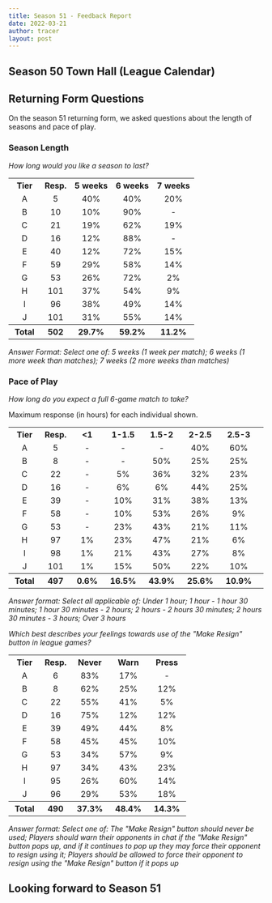 ```yaml
---
title: Season 51 - Feedback Report
date: 2022-03-21
author: tracer
layout: post
---
```

## Season 50 Town Hall (League Calendar)



## Returning Form Questions

On the season 51 returning form, we asked questions about the length of seasons and pace of play.

### Season Length

*How long would you like a season to last?*

<table><tr><th style="text-align:center">Tier</th><th style="text-align:center">Resp.</th><th style="text-align:center">5 weeks</th><th style="text-align:center">6 weeks</th><th style="text-align:center">7 weeks</th></tr><tr><td style="text-align:center">&nbsp;A&nbsp;</td><td style="text-align:center">&nbsp;5&nbsp;</td><td style="text-align:center">&nbsp;40%&nbsp;</td><td style="text-align:center">&nbsp;40%&nbsp;</td><td style="text-align:center">&nbsp;20%&nbsp;</td></tr><tr><td style="text-align:center">&nbsp;B&nbsp;</td><td style="text-align:center">&nbsp;10&nbsp;</td><td style="text-align:center">&nbsp;10%&nbsp;</td><td style="text-align:center">&nbsp;90%&nbsp;</td><td style="text-align:center">&nbsp;-&nbsp;</td></tr><tr><td style="text-align:center">&nbsp;C&nbsp;</td><td style="text-align:center">&nbsp;21&nbsp;</td><td style="text-align:center">&nbsp;19%&nbsp;</td><td style="text-align:center">&nbsp;62%&nbsp;</td><td style="text-align:center">&nbsp;19%&nbsp;</td></tr><tr><td style="text-align:center">&nbsp;D&nbsp;</td><td style="text-align:center">&nbsp;16&nbsp;</td><td style="text-align:center">&nbsp;12%&nbsp;</td><td style="text-align:center">&nbsp;88%&nbsp;</td><td style="text-align:center">&nbsp;-&nbsp;</td></tr><tr><td style="text-align:center">&nbsp;E&nbsp;</td><td style="text-align:center">&nbsp;40&nbsp;</td><td style="text-align:center">&nbsp;12%&nbsp;</td><td style="text-align:center">&nbsp;72%&nbsp;</td><td style="text-align:center">&nbsp;15%&nbsp;</td></tr><tr><td style="text-align:center">&nbsp;F&nbsp;</td><td style="text-align:center">&nbsp;59&nbsp;</td><td style="text-align:center">&nbsp;29%&nbsp;</td><td style="text-align:center">&nbsp;58%&nbsp;</td><td style="text-align:center">&nbsp;14%&nbsp;</td></tr><tr><td style="text-align:center">&nbsp;G&nbsp;</td><td style="text-align:center">&nbsp;53&nbsp;</td><td style="text-align:center">&nbsp;26%&nbsp;</td><td style="text-align:center">&nbsp;72%&nbsp;</td><td style="text-align:center">&nbsp;2%&nbsp;</td></tr><tr><td style="text-align:center">&nbsp;H&nbsp;</td><td style="text-align:center">&nbsp;101&nbsp;</td><td style="text-align:center">&nbsp;37%&nbsp;</td><td style="text-align:center">&nbsp;54%&nbsp;</td><td style="text-align:center">&nbsp;9%&nbsp;</td></tr><tr><td style="text-align:center">&nbsp;I&nbsp;</td><td style="text-align:center">&nbsp;96&nbsp;</td><td style="text-align:center">&nbsp;38%&nbsp;</td><td style="text-align:center">&nbsp;49%&nbsp;</td><td style="text-align:center">&nbsp;14%&nbsp;</td></tr><tr><td style="text-align:center">&nbsp;J&nbsp;</td><td style="text-align:center">&nbsp;101&nbsp;</td><td style="text-align:center">&nbsp;31%&nbsp;</td><td style="text-align:center">&nbsp;55%&nbsp;</td><td style="text-align:center">&nbsp;14%&nbsp;</td></tr><tr><th style="text-align:center">&nbsp;Total&nbsp;</th><th style="text-align:center">&nbsp;502&nbsp;</th><th style="text-align:center">&nbsp;29.7%&nbsp;</th><th style="text-align:center">&nbsp;59.2%&nbsp;</th><th style="text-align:center">&nbsp;11.2%&nbsp;</th></tr></table>

*Answer Format: Select one of: 5 weeks (1 week per match); 6 weeks (1 more week than matches); 7 weeks (2 more weeks than matches)*

### Pace of Play

*How long do you expect a full 6-game match to take?*

Maximum response (in hours) for each individual shown.

<table><tr><th style="text-align:center">Tier</th><th style="text-align:center">Resp.</th><th style="text-align:center"><1</th><th style="text-align:center">1-1.5</th><th style="text-align:center">1.5-2</th><th style="text-align:center">2-2.5</th><th style="text-align:center">2.5-3</th><th style="text-align:center">>3</th></tr><tr><td style="text-align:center">&nbsp;A&nbsp;</td><td style="text-align:center">&nbsp;5&nbsp;</td><td style="text-align:center">&nbsp;-&nbsp;</td><td style="text-align:center">&nbsp;-&nbsp;</td><td style="text-align:center">&nbsp;-&nbsp;</td><td style="text-align:center">&nbsp;40%&nbsp;</td><td style="text-align:center">&nbsp;60%&nbsp;</td><td style="text-align:center">&nbsp;-&nbsp;</td></tr><tr><td style="text-align:center">&nbsp;B&nbsp;</td><td style="text-align:center">&nbsp;8&nbsp;</td><td style="text-align:center">&nbsp;-&nbsp;</td><td style="text-align:center">&nbsp;-&nbsp;</td><td style="text-align:center">&nbsp;50%&nbsp;</td><td style="text-align:center">&nbsp;25%&nbsp;</td><td style="text-align:center">&nbsp;25%&nbsp;</td><td style="text-align:center">&nbsp;-&nbsp;</td></tr><tr><td style="text-align:center">&nbsp;C&nbsp;</td><td style="text-align:center">&nbsp;22&nbsp;</td><td style="text-align:center">&nbsp;-&nbsp;</td><td style="text-align:center">&nbsp;5%&nbsp;</td><td style="text-align:center">&nbsp;36%&nbsp;</td><td style="text-align:center">&nbsp;32%&nbsp;</td><td style="text-align:center">&nbsp;23%&nbsp;</td><td style="text-align:center">&nbsp;5%&nbsp;</td></tr><tr><td style="text-align:center">&nbsp;D&nbsp;</td><td style="text-align:center">&nbsp;16&nbsp;</td><td style="text-align:center">&nbsp;-&nbsp;</td><td style="text-align:center">&nbsp;6%&nbsp;</td><td style="text-align:center">&nbsp;6%&nbsp;</td><td style="text-align:center">&nbsp;44%&nbsp;</td><td style="text-align:center">&nbsp;25%&nbsp;</td><td style="text-align:center">&nbsp;19%&nbsp;</td></tr><tr><td style="text-align:center">&nbsp;E&nbsp;</td><td style="text-align:center">&nbsp;39&nbsp;</td><td style="text-align:center">&nbsp;-&nbsp;</td><td style="text-align:center">&nbsp;10%&nbsp;</td><td style="text-align:center">&nbsp;31%&nbsp;</td><td style="text-align:center">&nbsp;38%&nbsp;</td><td style="text-align:center">&nbsp;13%&nbsp;</td><td style="text-align:center">&nbsp;8%&nbsp;</td></tr><tr><td style="text-align:center">&nbsp;F&nbsp;</td><td style="text-align:center">&nbsp;58&nbsp;</td><td style="text-align:center">&nbsp;-&nbsp;</td><td style="text-align:center">&nbsp;10%&nbsp;</td><td style="text-align:center">&nbsp;53%&nbsp;</td><td style="text-align:center">&nbsp;26%&nbsp;</td><td style="text-align:center">&nbsp;9%&nbsp;</td><td style="text-align:center">&nbsp;2%&nbsp;</td></tr><tr><td style="text-align:center">&nbsp;G&nbsp;</td><td style="text-align:center">&nbsp;53&nbsp;</td><td style="text-align:center">&nbsp;-&nbsp;</td><td style="text-align:center">&nbsp;23%&nbsp;</td><td style="text-align:center">&nbsp;43%&nbsp;</td><td style="text-align:center">&nbsp;21%&nbsp;</td><td style="text-align:center">&nbsp;11%&nbsp;</td><td style="text-align:center">&nbsp;2%&nbsp;</td></tr><tr><td style="text-align:center">&nbsp;H&nbsp;</td><td style="text-align:center">&nbsp;97&nbsp;</td><td style="text-align:center">&nbsp;1%&nbsp;</td><td style="text-align:center">&nbsp;23%&nbsp;</td><td style="text-align:center">&nbsp;47%&nbsp;</td><td style="text-align:center">&nbsp;21%&nbsp;</td><td style="text-align:center">&nbsp;6%&nbsp;</td><td style="text-align:center">&nbsp;2%&nbsp;</td></tr><tr><td style="text-align:center">&nbsp;I&nbsp;</td><td style="text-align:center">&nbsp;98&nbsp;</td><td style="text-align:center">&nbsp;1%&nbsp;</td><td style="text-align:center">&nbsp;21%&nbsp;</td><td style="text-align:center">&nbsp;43%&nbsp;</td><td style="text-align:center">&nbsp;27%&nbsp;</td><td style="text-align:center">&nbsp;8%&nbsp;</td><td style="text-align:center">&nbsp;-&nbsp;</td></tr><tr><td style="text-align:center">&nbsp;J&nbsp;</td><td style="text-align:center">&nbsp;101&nbsp;</td><td style="text-align:center">&nbsp;1%&nbsp;</td><td style="text-align:center">&nbsp;15%&nbsp;</td><td style="text-align:center">&nbsp;50%&nbsp;</td><td style="text-align:center">&nbsp;22%&nbsp;</td><td style="text-align:center">&nbsp;10%&nbsp;</td><td style="text-align:center">&nbsp;2%&nbsp;</td></tr><tr><th style="text-align:center">&nbsp;Total&nbsp;</th><th style="text-align:center">&nbsp;497&nbsp;</th><th style="text-align:center">&nbsp;0.6%&nbsp;</th><th style="text-align:center">&nbsp;16.5%&nbsp;</th><th style="text-align:center">&nbsp;43.9%&nbsp;</th><th style="text-align:center">&nbsp;25.6%&nbsp;</th><th style="text-align:center">&nbsp;10.9%&nbsp;</th><th style="text-align:center">&nbsp;2.6%&nbsp;</th></tr></table>

*Answer format: Select all applicable of: Under 1 hour; 1 hour - 1 hour 30 minutes; 1 hour 30 minutes - 2 hours; 2 hours - 2 hours 30 minutes; 2 hours 30 minutes - 3 hours; Over 3 hours*

*Which best describes your feelings towards use of the "Make Resign" button in league games?*

<table><tr><th style="text-align:center">Tier</th><th style="text-align:center">Resp.</th><th style="text-align:center">Never</th><th style="text-align:center">Warn</th><th style="text-align:center">Press</th></tr><tr><td style="text-align:center">&nbsp;A&nbsp;</td><td style="text-align:center">&nbsp;6&nbsp;</td><td style="text-align:center">&nbsp;83%&nbsp;</td><td style="text-align:center">&nbsp;17%&nbsp;</td><td style="text-align:center">&nbsp;-&nbsp;</td></tr><tr><td style="text-align:center">&nbsp;B&nbsp;</td><td style="text-align:center">&nbsp;8&nbsp;</td><td style="text-align:center">&nbsp;62%&nbsp;</td><td style="text-align:center">&nbsp;25%&nbsp;</td><td style="text-align:center">&nbsp;12%&nbsp;</td></tr><tr><td style="text-align:center">&nbsp;C&nbsp;</td><td style="text-align:center">&nbsp;22&nbsp;</td><td style="text-align:center">&nbsp;55%&nbsp;</td><td style="text-align:center">&nbsp;41%&nbsp;</td><td style="text-align:center">&nbsp;5%&nbsp;</td></tr><tr><td style="text-align:center">&nbsp;D&nbsp;</td><td style="text-align:center">&nbsp;16&nbsp;</td><td style="text-align:center">&nbsp;75%&nbsp;</td><td style="text-align:center">&nbsp;12%&nbsp;</td><td style="text-align:center">&nbsp;12%&nbsp;</td></tr><tr><td style="text-align:center">&nbsp;E&nbsp;</td><td style="text-align:center">&nbsp;39&nbsp;</td><td style="text-align:center">&nbsp;49%&nbsp;</td><td style="text-align:center">&nbsp;44%&nbsp;</td><td style="text-align:center">&nbsp;8%&nbsp;</td></tr><tr><td style="text-align:center">&nbsp;F&nbsp;</td><td style="text-align:center">&nbsp;58&nbsp;</td><td style="text-align:center">&nbsp;45%&nbsp;</td><td style="text-align:center">&nbsp;45%&nbsp;</td><td style="text-align:center">&nbsp;10%&nbsp;</td></tr><tr><td style="text-align:center">&nbsp;G&nbsp;</td><td style="text-align:center">&nbsp;53&nbsp;</td><td style="text-align:center">&nbsp;34%&nbsp;</td><td style="text-align:center">&nbsp;57%&nbsp;</td><td style="text-align:center">&nbsp;9%&nbsp;</td></tr><tr><td style="text-align:center">&nbsp;H&nbsp;</td><td style="text-align:center">&nbsp;97&nbsp;</td><td style="text-align:center">&nbsp;34%&nbsp;</td><td style="text-align:center">&nbsp;43%&nbsp;</td><td style="text-align:center">&nbsp;23%&nbsp;</td></tr><tr><td style="text-align:center">&nbsp;I&nbsp;</td><td style="text-align:center">&nbsp;95&nbsp;</td><td style="text-align:center">&nbsp;26%&nbsp;</td><td style="text-align:center">&nbsp;60%&nbsp;</td><td style="text-align:center">&nbsp;14%&nbsp;</td></tr><tr><td style="text-align:center">&nbsp;J&nbsp;</td><td style="text-align:center">&nbsp;96&nbsp;</td><td style="text-align:center">&nbsp;29%&nbsp;</td><td style="text-align:center">&nbsp;53%&nbsp;</td><td style="text-align:center">&nbsp;18%&nbsp;</td></tr><tr><th style="text-align:center">&nbsp;Total&nbsp;</th><th style="text-align:center">&nbsp;490&nbsp;</th><th style="text-align:center">&nbsp;37.3%&nbsp;</th><th style="text-align:center">&nbsp;48.4%&nbsp;</th><th style="text-align:center">&nbsp;14.3%&nbsp;</th></tr></table>

*Answer format: Select one of: The "Make Resign" button should never be used; Players should warn their opponents in chat if the "Make Resign" button pops up, and if it continues to pop up they may force their opponent to resign using it; Players should be allowed to force their opponent to resign using the "Make Resign" button if it pops up*

## Looking forward to Season 51

